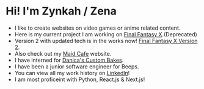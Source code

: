 # Hi! I'm Zynkah / Zena
- I like to create websites on video games or anime related content.
- Here is my current project I am working on [Final Fantasy X](https://final-fantasy-x.vercel.app/).(Deprecated)
- Version 2 with updated tech is in the works now! [Final Fantasy X Version 2](https://ffx-v2.vercel.app/).
- Also check out my [Maid Cafe](https://maid-cafe.vercel.app/) website.
- I have interned for [Danica's Custom Bakes](https://danicascustombakes.com/).
- I have been a junior software engineer for Beeps.
- You can view all my work history on [LinkedIn](https://www.linkedin.com/in/zena-creps/)!
- I am most proficeint with Python, React.js & Next.js!



